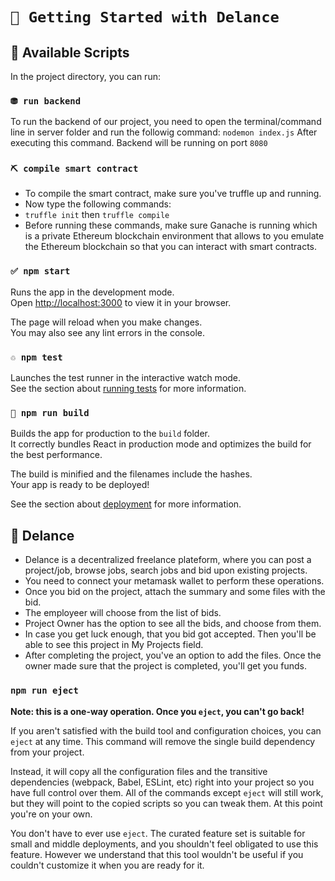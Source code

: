 # `📌 Getting Started with Delance`

## 💁 Available Scripts

In the project directory, you can run:

### `⛃ run backend`
To run the backend of our project, you need to open the terminal/command line in server folder and run the followig command:
`nodemon index.js`
After executing this command. Backend will be running on port `8080`

### `⛏ compile smart contract`
- To compile the smart contract, make sure you've truffle up and running.
- Now type the following commands:
- `truffle init` then `truffle compile`
- Before running these commands, make sure Ganache is running which is a private Ethereum blockchain environment that allows to you emulate the Ethereum blockchain so that you can interact with smart contracts.

### `✅ npm start`

Runs the app in the development mode.\
Open [http://localhost:3000](http://localhost:3000) to view it in your browser.

The page will reload when you make changes.\
You may also see any lint errors in the console.

### `♲ npm test`

Launches the test runner in the interactive watch mode.\
See the section about [running tests](https://facebook.github.io/create-react-app/docs/running-tests) for more information.

### `💪 npm run build`

Builds the app for production to the `build` folder.\
It correctly bundles React in production mode and optimizes the build for the best performance.

The build is minified and the filenames include the hashes.\
Your app is ready to be deployed!

See the section about [deployment](https://facebook.github.io/create-react-app/docs/deployment) for more information.

## 👑 Delance
* Delance is a decentralized freelance plateform, where you can post a project/job, browse jobs, search jobs and bid upon existing projects.
* You need to connect your metamask wallet to perform these operations.
* Once you bid on the project, attach the summary and some files with the bid.
* The employeer will choose from the list of bids.
* Project Owner has the option to see all the bids, and choose from them.
* In case you get luck enough, that you bid got accepted. Then you'll be able to see this project in My Projects field.
* After completing the project, you've an option to add the files. Once the owner made sure that the project is completed, you'll get you funds.

### `npm run eject`

**Note: this is a one-way operation. Once you `eject`, you can't go back!**

If you aren't satisfied with the build tool and configuration choices, you can `eject` at any time. This command will remove the single build dependency from your project.

Instead, it will copy all the configuration files and the transitive dependencies (webpack, Babel, ESLint, etc) right into your project so you have full control over them. All of the commands except `eject` will still work, but they will point to the copied scripts so you can tweak them. At this point you're on your own.

You don't have to ever use `eject`. The curated feature set is suitable for small and middle deployments, and you shouldn't feel obligated to use this feature. However we understand that this tool wouldn't be useful if you couldn't customize it when you are ready for it.
